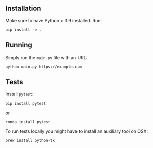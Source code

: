 ## Installation

Make sure to have Python > 3.9 installed. Run:

```
pip install -e .
```

## Running

Simply run the `main.py` file with an URL:

```
python main.py https://example.com
```

## Tests

Install `pytest`:

```
pip install pytest
```

or

```
conda install pytest
```

To run tests locally you might have to install an auxiliary tool on OSX:

```
brew install python-tk
```
